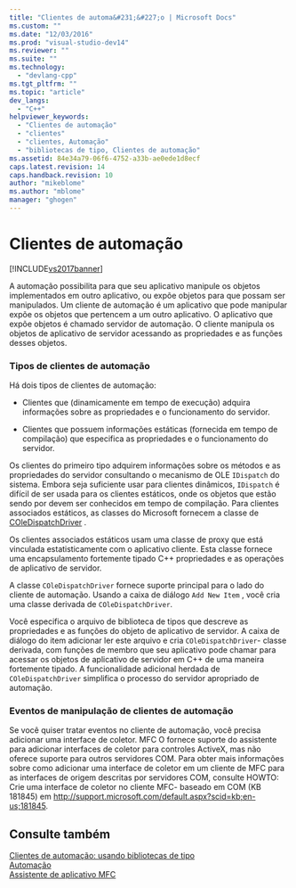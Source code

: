 ```yaml
---
title: "Clientes de automa&#231;&#227;o | Microsoft Docs"
ms.custom: ""
ms.date: "12/03/2016"
ms.prod: "visual-studio-dev14"
ms.reviewer: ""
ms.suite: ""
ms.technology: 
  - "devlang-cpp"
ms.tgt_pltfrm: ""
ms.topic: "article"
dev_langs: 
  - "C++"
helpviewer_keywords: 
  - "Clientes de automação"
  - "clientes"
  - "clientes, Automação"
  - "bibliotecas de tipo, Clientes de automação"
ms.assetid: 84e34a79-06f6-4752-a33b-ae0ede1d8ecf
caps.latest.revision: 14
caps.handback.revision: 10
author: "mikeblome"
ms.author: "mblome"
manager: "ghogen"
---
```

# Clientes de automa&#231;&#227;o
[!INCLUDE[vs2017banner](../assembler/inline/includes/vs2017banner.md)]

A automação possibilita para que seu aplicativo manipule os objetos implementados em outro aplicativo, ou expõe objetos para que possam ser manipulados.  Um cliente de automação é um aplicativo que pode manipular expõe os objetos que pertencem a um outro aplicativo.  O aplicativo que expõe objetos é chamado servidor de automação.  O cliente manipula os objetos de aplicativo de servidor acessando as propriedades e as funções desses objetos.  
  
### Tipos de clientes de automação  
 Há dois tipos de clientes de automação:  
  
-   Clientes que \(dinamicamente em tempo de execução\) adquira informações sobre as propriedades e o funcionamento do servidor.  
  
-   Clientes que possuem informações estáticas \(fornecida em tempo de compilação\) que especifica as propriedades e o funcionamento do servidor.  
  
 Os clientes do primeiro tipo adquirem informações sobre os métodos e as propriedades do servidor consultando o mecanismo de OLE `IDispatch` do sistema.  Embora seja suficiente usar para clientes dinâmicos, `IDispatch` é difícil de ser usada para os clientes estáticos, onde os objetos que estão sendo por devem ser conhecidos em tempo de compilação.  Para clientes associados estáticos, as classes do Microsoft fornecem a classe de [COleDispatchDriver](../mfc/reference/coledispatchdriver-class.md) .  
  
 Os clientes associados estáticos usam uma classe de proxy que está vinculada estatisticamente com o aplicativo cliente.  Esta classe fornece uma encapsulamento fortemente tipado C\+\+ propriedades e as operações de aplicativo de servidor.  
  
 A classe `COleDispatchDriver` fornece suporte principal para o lado do cliente de automação.  Usando a caixa de diálogo `Add New Item` , você cria uma classe derivada de `COleDispatchDriver`.  
  
 Você especifica o arquivo de biblioteca de tipos que descreve as propriedades e as funções do objeto de aplicativo de servidor.  A caixa de diálogo do item adicionar ler este arquivo e cria `COleDispatchDriver`\- classe derivada, com funções de membro que seu aplicativo pode chamar para acessar os objetos de aplicativo de servidor em C\+\+ de uma maneira fortemente tipado.  A funcionalidade adicional herdada de `COleDispatchDriver` simplifica o processo do servidor apropriado de automação.  
  
### Eventos de manipulação de clientes de automação  
 Se você quiser tratar eventos no cliente de automação, você precisa adicionar uma interface de coletor.  MFC O fornece suporte do assistente para adicionar interfaces de coletor para controles ActiveX, mas não oferece suporte para outros servidores COM.  Para obter mais informações sobre como adicionar uma interface de coletor em um cliente de MFC para as interfaces de origem descritas por servidores COM, consulte HOWTO: Crie uma interface de coletor no cliente MFC\- baseado em COM \(KB 181845\) em [http:\/\/support.microsoft.com\/default.aspx?scid\=kb;en\-us;181845](http://support.microsoft.com/default.aspx?scid=kb;en-us;181845).  
  
## Consulte também  
 [Clientes de automação: usando bibliotecas de tipo](../Topic/Automation%20Clients:%20Using%20Type%20Libraries.md)   
 [Automação](../mfc/automation.md)   
 [Assistente de aplicativo MFC](../Topic/MFC%20Application%20Wizard.md)